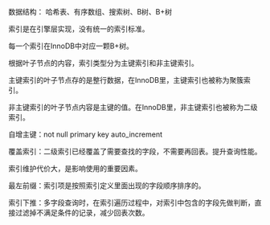 数据结构： 哈希表、有序数组、搜索树、B树、B+树

索引是在引擎层实现，没有统一的索引标准。

每一个索引在InnoDB中对应一颗B+树。

根据叶子节点的内容，索引类型分为主键索引和非主键索引。

主键索引的叶子节点存的是整行数据，在InnoDB里，主键索引也被称为聚簇索引。

非主键索引的叶子节点内容是主键的值。在InnoDB里，非主键索引也被称为二级索引。

自增主键：not null primary key auto_increment

覆盖索引：二级索引已经覆盖了需要查找的字段，不需要再回表。提升查询性能。

索引维护代价大，是影响使用的重要因素。

最左前缀：索引项是按照索引定义里面出现的字段顺序排序的。

索引下推：多字段查询时，在索引遍历过程中，对索引中包含的字段先做判断，直接过滤掉不满足条件的记录，减少回表次数。



